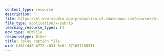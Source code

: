 ```yaml
---
content_type: resource
description: ''
file: https://ol-ocw-studio-app-production.s3.amazonaws.com/courses/6-189-multicore-programming-primer-january-iap-2007/b36ffd40b772c0318e0f87165116831f_EkMfTvmLJl0.srt
file_type: application/x-subrip
learning_resource_types: []
ocw_type: OCWFile
resourcetype: Other
title: 3play caption file
uid: b36ffd40-b772-c031-8e0f-87165116831f
---
```

